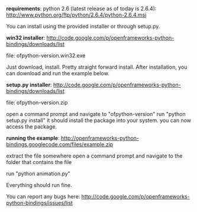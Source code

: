 **requirements**:
python 2.6 (latest release as of today is 2.6.4):
http://www.python.org/ftp/python/2.6.4/python-2.6.4.msi

You can install using the provided installer or through setup.py.

**win32 installer**:
http://code.google.com/p/openframeworks-python-bindings/downloads/list

file: ofpython-version.win32.exe

Just download, install. Pretty straight forward install. After installation, you can download and run the example below.

**setup.py installer**:
http://code.google.com/p/openframeworks-python-bindings/downloads/list

file: ofpython-version.zip

open a command prompt and navigate to "ofpython-version"
run "python setup.py install"
it should install the package into your system. you can now access the package.

**running the example**:
http://openframeworks-python-bindings.googlecode.com/files/example.zip

extract the file somewhere
open a command prompt and navigate to the folder that contains the file

run "python animation.py"

Everything should run fine.

You can report any bugs here:
http://code.google.com/p/openframeworks-python-bindings/issues/list